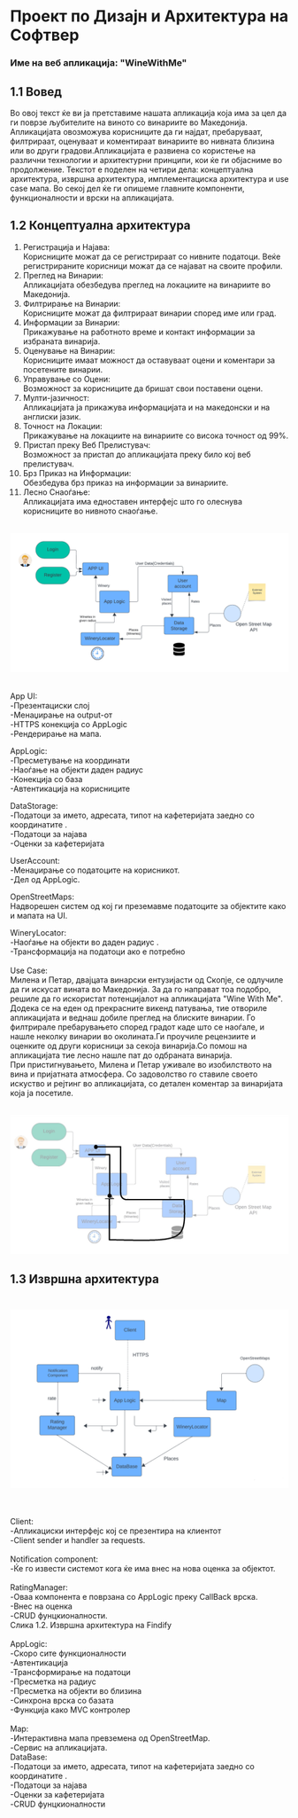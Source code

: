# Проект по Дизајн и Архитектура на Софтвер

### Име на веб апликација: "WineWithMe"
##	1.1 Вовед
Во овој текст ќе ви ја претставиме нашата апликација која има за цел да ги поврзе љубителите на виното со винариите во Македонија. Апликацијата овозможува корисниците да ги најдат, пребаруваат, филтрираат, оценуваат и коментираат винариите во нивната близина или во други градови.Апликацијата е развиена со користење на различни технологии и архитектурни принципи, кои ќе ги објасниме во продолжение. Текстот е поделен на четири дела: концептуална архитектура, извршна архитектура, имплементациска архитектура и use case мапа. Во секој дел ќе ги опишеме главните компоненти, функционалности и врски на апликацијата.
## 1.2 Концептуална архитектура

1.	Регистрација и Најава:<br>
      Корисниците можат да се регистрираат со нивните податоци.
      Веќе регистрираните корисници можат да се најават на своите профили.
2.	Преглед на Винарии:<br>
      Апликацијата обезбедува преглед на локациите на винариите во Македонија.
3.	Филтрирање на Винарии:<br>
      Корисниците можат да филтрираат винарии според име или град.
4. Информации за Винарии:<br>
   Прикажување на работното време и контакт информации за избраната винарија.
5. Оценување на Винарии:<br>
   Корисниците имаат можност да оставуваат оцени и коментари за посетените винарии.
6. Управување со Оцени:<br>
   Возможност за корисниците да бришат свои поставени оцени.
7. Мулти-јазичност:<br>
   Апликацијата ја прикажува информацијата и на македонски и на англиски јазик.
8. Точност на Локации:<br>
   Прикажување на локациите на винариите со висока точност од 99%.
9. Пристап преку Веб Прелистувач:<br>
   Возможност за пристап до апликацијата преку било кој веб прелистувач.
10. Брз Приказ на Информации:<br>
    Обезбедува брз приказ на информации за винариите.
11. Лесно Снаоѓање:<br>
    Апликацијата има едноставен интерфејс што го олеснува корисниците во нивното снаоѓање.
    <br>
    <br>
  <p>
  <img src="images/img1.png" alt="Image" width="whatever_width_you_prefer">
</p>
<br>
App UI:<br>
-Презентациски слој<br>
-Менаџирање на output-от<br>
-HTTPS конекција со AppLogic<br>
-Рендерирање на мапа.

AppLogic:<br>
-Пресметување на координати<br>
-Наоѓање на објекти даден радиус<br>
-Конекција со база<br>
-Автентикација на корисниците<br>

DataStorage:<br>
-Податоци за името, адресата, типот на кафетеријата заедно со координатите .<br>
-Податоци за најава<br>
-Оценки за кафетеријата<br>

UserAccount:<br>
-Менаџирање со податоците на корисникот.<br>
-Дел од AppLogic.<br>

OpenStreetMaps:<br>
Надворешен систем од кој ги преземавме податоците за објектите како и мапата на UI.<br>

WineryLocator:<br>
-Наоѓање на објекти во даден радиус .<br>
-Трансформација на податоци ако е потребно<br>
<br>
Use Case:<br>
Милена и Петар, двајцата винарски ентузијасти од Скопје, се одлучиле да ги искусат вината во Македонија. За да го направат тоа подобро, решиле да го искористат потенцијалот на апликацијата "Wine With Me".
<br>Додека се на еден од прекрасните викенд патувања, тие отвориле апликацијата и веднаш добиле преглед на блиските винарии. Го филтрирале пребарувањето според градот каде што се наоѓале, и нашле неколку винарии во околината.Ги проучиле рецензиите и оценките од други корисници за секоја винарија.Со помош на апликацијата тие лесно нашле пат до одбраната винарија.
<br>При пристигнувањето, Милена и Петар уживале во изобилството на вина и пријатната атмосфера. Со задоволство го ставиле своето искуство и рејтинг во апликацијата, со детален коментар за винаријата која ја посетиле.
<br><br>

<p>
  <img src="images/img4.jpg" alt="Image" width="whatever_width_you_prefer">
</p>

## 1.3 Извршна архитектура<br><br>
<p>
  <img src="images/img2.png" alt="Image" width="whatever_width_you_prefer">
</p>
<br><br>
Client:<br>
-Апликациски интерфејс кој се презентира на клиентот<br>
-Client sender и handler за requests.<br><br>
Notification component:<br>
-Ќе го извести системот кога ќе има внес на нова оценка за објектот.<br><br>
RatingManager:<br>
-Оваа компонента е поврзана со AppLogic преку CallBack врска.<br>
-Внес на оценка<br>
-CRUD фунцкионалности.<br>
Слика 1.2. Извршна архитектура на Findify<br><br>
AppLogic:<br>
-Скоро сите функционалности<br>
-Автентикација<br>
-Трансформирање на податоци<br>
-Пресметка на радиус<br>
-Пресметка на објекти во близина<br>
-Синхрона врска со базата<br>
-Функција како MVC контролер<br><br>
Map:<br>
-Интерактивна мапа превземена од OpenStreetMap.<br>
-Сервис на апликацијата.<br>
DataBase:<br>
-Податоци за името, адресата, типот на кафетеријата заедно со координатите .
<br>-Податоци за најава<br>
-Оценки за кафетеријата<br>
-CRUD фунцкионалности <br><br>

